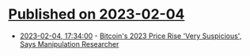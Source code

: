 # [Published on 2023-02-04](index.md)

* [2023-02-04, 17:34:00](https://slashdot.org/story/23/02/04/0443239/bitcoins-2023-price-rise-very-suspicious-says-manipulation-researcher?utm_source=rss1.0mainlinkanon&utm_medium=feed) - [Bitcoin's 2023 Price Rise 'Very Suspicious', Says Manipulation Researcher](https://slashdot.org/story/23/02/04/0443239/bitcoins-2023-price-rise-very-suspicious-says-manipulation-researcher?utm_source=rss1.0mainlinkanon&utm_medium=feed)
